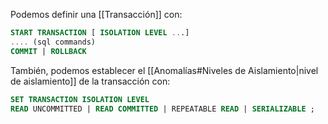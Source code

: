 Podemos definir una [[Transacción]] con:

```SQL
START TRANSACTION [ ISOLATION LEVEL ...]
.... (sql commands)
COMMIT | ROLLBACK
```

También, podemos establecer el [[Anomalías#Niveles de Aislamiento|nivel de aislamiento]] de la transacción con:

```SQL
SET TRANSACTION ISOLATION LEVEL
READ UNCOMMITTED | READ COMMITTED | REPEATABLE READ | SERIALIZABLE ;
```
